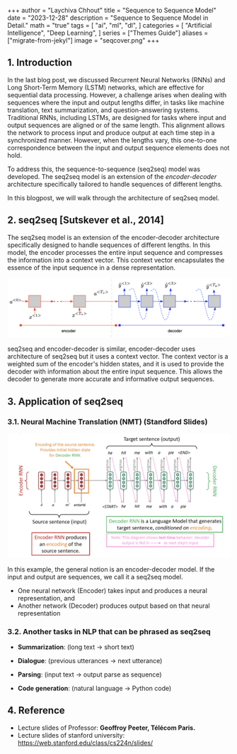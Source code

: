 +++
author = "Laychiva Chhout"
title = "Sequence to Sequence Model"
date = "2023-12-28"
description = "Sequence to Sequence Model in Detail."
math = "true"
tags = [
    "ai",
    "ml",
    "dl",
]
categories = [
    "Artificial Intelligence",
    "Deep Learning",
]
series = ["Themes Guide"]
aliases = ["migrate-from-jekyl"]
image = "seqcover.png"
+++


## 1. Introduction

In the last blog post, we discussed Recurrent Neural Networks (RNNs) and Long Short-Term Memory (LSTM) networks, which are effective for sequential data processing. However, a challenge arises when dealing with sequences where the input and output lengths differ, in tasks like machine translation, text summarization, and question-answering systems. Traditional RNNs, including LSTMs, are designed for tasks where input and output sequences are aligned or of the same length. This alignment allows the network to process input and produce output at each time step in a synchronized manner. However, when the lengths vary, this one-to-one correspondence between the input and output sequence elements does not hold. 

To address this, the sequence-to-sequence (seq2seq) model was developed. The seq2seq model is an extension of the *encoder-decoder* architecture specifically tailored to handle sequences of different lengths.

In this blogpost, we will walk through the architecture of seq2seq model.

## 2. seq2seq [Sutskever et al., 2014]

The seq2seq model is an extension of the encoder-decoder architecture specifically designed to handle sequences of different lengths. In this model, the encoder processes the entire input sequence and compresses the information into a context vector. This context vector encapsulates the essence of the input sequence in a dense representation.
  
![Seq2Seq architecture](seq2seq.png)

<!-- ![[../Photos/Screenshot 2023-10-05 at 10.17.00.png]] -->

seq2seq and encoder-decoder is similar, encoder-decoder uses architecture of seq2seq but it uses a context vector. The context vector is a weighted sum of the encoder's hidden states, and it is used to provide the decoder with information about the entire input sequence. This allows the decoder to generate more accurate and informative output sequences.

## 3. Application of seq2seq


### 3.1. Neural Machine Translation (NMT) (Standford Slides)

![Neural Machine Translation](nmt.png)

In this example, the general notion is an encoder-decoder model. If the input and output are sequences, we call it a seq2seq model. 

- One neural network (Encoder) takes input and produces a neural representation, and
- Another network (Decoder) produces output based on that neural representation

### 3.2. Another tasks in NLP that can be phrased as seq2seq

- **Summarization**: (long text $\rightarrow$ short text)

- **Dialogue**: (previous utterances $\rightarrow$ next utterance)

- **Parsing**: (input text $\rightarrow$ output parse as sequence)

- **Code generation**: (natural language $\rightarrow$ Python code)

## 4. Reference

- Lecture slides of Professor: **Geoffroy Peeter, Télécom Paris.**
- Lecture slides of stanford university: https://web.stanford.edu/class/cs224n/slides/